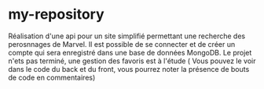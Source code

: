 # my-repository


Réalisation d'une api pour un site simplifié permettant une recherche des perosnnages de Marvel.
Il est possible de se connecter  et de créer un compte  qui sera enregistré dans une base de données MongoDB.
Le projet n'ets pas terminé, une gestion des favoris est à l'étude ( Vous pouvez le voir dans le code du back et du front, vous pourrez noter la présence de bouts de code en commentaires)
